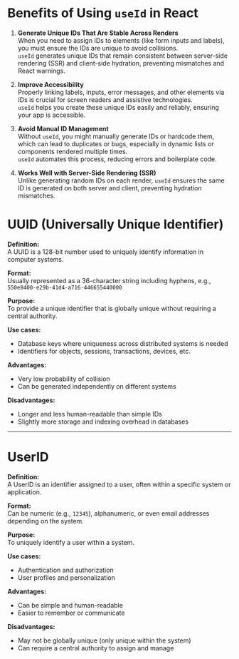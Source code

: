 # Benefits of Using `useId` in React

1. **Generate Unique IDs That Are Stable Across Renders**  
   When you need to assign IDs to elements (like form inputs and labels), you must ensure the IDs are unique to avoid collisions.  
   `useId` generates unique IDs that remain consistent between server-side rendering (SSR) and client-side hydration, preventing mismatches and React warnings.

2. **Improve Accessibility**  
   Properly linking labels, inputs, error messages, and other elements via IDs is crucial for screen readers and assistive technologies.  
   `useId` helps you create these unique IDs easily and reliably, ensuring your app is accessible.

3. **Avoid Manual ID Management**  
   Without `useId`, you might manually generate IDs or hardcode them, which can lead to duplicates or bugs, especially in dynamic lists or components rendered multiple times.  
   `useId` automates this process, reducing errors and boilerplate code.

4. **Works Well with Server-Side Rendering (SSR)**  
   Unlike generating random IDs on each render, `useId` ensures the same ID is generated on both server and client, preventing hydration mismatches.



# UUID (Universally Unique Identifier)

**Definition:**  
A UUID is a 128-bit number used to uniquely identify information in computer systems.

**Format:**  
Usually represented as a 36-character string including hyphens, e.g.,  
`550e8400-e29b-41d4-a716-446655440000`

**Purpose:**  
To provide a unique identifier that is globally unique without requiring a central authority.

**Use cases:**

- Database keys where uniqueness across distributed systems is needed
- Identifiers for objects, sessions, transactions, devices, etc.

**Advantages:**

- Very low probability of collision
- Can be generated independently on different systems

**Disadvantages:**

- Longer and less human-readable than simple IDs
- Slightly more storage and indexing overhead in databases

---

# UserID

**Definition:**  
A UserID is an identifier assigned to a user, often within a specific system or application.

**Format:**  
Can be numeric (e.g., `12345`), alphanumeric, or even email addresses depending on the system.

**Purpose:**  
To uniquely identify a user within a system.

**Use cases:**

- Authentication and authorization
- User profiles and personalization

**Advantages:**

- Can be simple and human-readable
- Easier to remember or communicate

**Disadvantages:**

- May not be globally unique (only unique within the system)
- Can require a central authority to assign and manage
